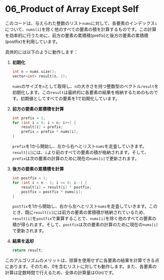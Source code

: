 # 06_Product of Array Except Self

このコードは、与えられた整数のリスト`nums`に対して、各要素のインデックス`i`について、`nums[i]`を除く他のすべての要素の積を計算するものです。この計算を効率的に行うために、前方の要素の累積積(prefix)と後方の要素の累積積(postfix)を利用しています。

具体的には以下のように動作します：

1. **初期化**
    ```cpp
    int n = nums.size();
    vector<int> result(n, 1);
    ```
    `nums`のサイズを`n`として取得し、`n`の大きさを持つ整数型のベクトル`result`を初期化します。この`result`は最終的に各要素の結果を格納するためのものです。初期値としてすべての要素を1で初期化しています。

2. **前方の要素の累積積を計算**
    ```cpp
    int prefix = 1;
    for (int i = 0; i < n; i++) {
        result[i] = prefix;
        prefix = prefix * nums[i];
    }
    ```
    `prefix`を1から開始し、左から右へとリスト`nums`を走査していきます。`result[i]`には、`i`より前のすべての要素の積が格納されます。そして、`prefix`は次の要素の計算のために現在の`nums[i]`で更新されます。

3. **後方の要素の累積積を計算**
    ```cpp
    int postfix = 1;
    for (int i = n - 1; i >= 0; i--) {
        result[i] = result[i] * postfix;
        postfix = postfix * nums[i];
    }
    ```
    `postfix`を1から開始し、右から左へとリスト`nums`を走査していきます。このとき、既に`result[i]`には前方の要素の累積積が格納されているため、`result[i]`を`postfix`で乗算することで、`nums[i]`を除く他のすべての要素の積が得られます。そして、`postfix`は次の要素の計算のために現在の`nums[i]`で更新されます。

4. **結果を返却**
    ```cpp
    return result;
    ```

このアルゴリズムのメリットは、除算を使用せずに各要素の結果を計算できる点にあります。そのため、0を含むリストに対しても動作します。また、各要素の計算は定数時間で行えるため、全体の計算量はO(n)です。